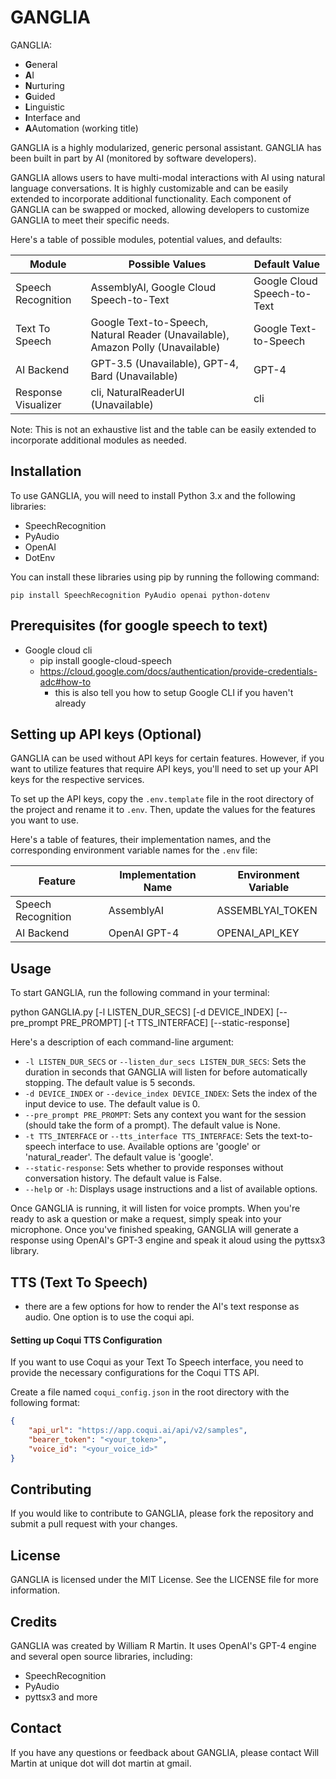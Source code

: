 # GANGLIA

GANGLIA:
- <b>G</b>eneral
- <b>A</b>I
- <b>N</b>urturing
- <b>G</b>uided
- <b>L</b>inguistic
- <b>I</b>nterface and
- <b>A</b>Automation (working title)

GANGLIA is a highly modularized, generic personal assistant. GANGLIA has been built in part by AI (monitored by software developers).

GANGLIA allows users to have multi-modal interactions with AI using natural language conversations. It is highly customizable and can be easily extended to incorporate additional functionality. Each component of GANGLIA can be swapped or mocked, allowing developers to customize GANGLIA to meet their specific needs.

Here's a table of possible modules, potential values, and defaults:

Module              | Possible Values                              | Default Value
------------------- | ------------------------------------------- | -------------
Speech Recognition  | AssemblyAI, Google Cloud Speech-to-Text      | Google Cloud Speech-to-Text
Text To Speech      | Google Text-to-Speech, Natural Reader (Unavailable), Amazon Polly (Unavailable) | Google Text-to-Speech
AI Backend          | GPT-3.5 (Unavailable), GPT-4, Bard (Unavailable)             | GPT-4
Response Visualizer | cli, NaturalReaderUI (Unavailable)           | cli


Note: This is not an exhaustive list and the table can be easily extended to incorporate additional modules as needed.

## Installation

To use GANGLIA, you will need to install Python 3.x and the following libraries:

- SpeechRecognition
- PyAudio
- OpenAI
- DotEnv

You can install these libraries using pip by running the following command:

`pip install SpeechRecognition PyAudio openai python-dotenv`

## Prerequisites (for google speech to text)
- Google cloud cli
    - pip install google-cloud-speech
    - https://cloud.google.com/docs/authentication/provide-credentials-adc#how-to
        - this is also tell you how to setup Google CLI if you haven't already

## Setting up API keys (Optional)

GANGLIA can be used without API keys for certain features. However, if you want to utilize features that require API keys, you'll need to set up your API keys for the respective services.

To set up the API keys, copy the `.env.template` file in the root directory of the project and rename it to `.env`. Then, update the values for the features you want to use.

Here's a table of features, their implementation names, and the corresponding environment variable names for the `.env` file:

| Feature            | Implementation Name | Environment Variable      |
|--------------------|---------------------|---------------------------|
| Speech Recognition | AssemblyAI          | ASSEMBLYAI_TOKEN          |
| AI Backend         | OpenAI GPT-4        | OPENAI_API_KEY            |

## Usage

To start GANGLIA, run the following command in your terminal:

python GANGLIA.py [-l LISTEN_DUR_SECS] [-d DEVICE_INDEX] [--pre_prompt PRE_PROMPT] [-t TTS_INTERFACE] [--static-response]

Here's a description of each command-line argument:

- `-l LISTEN_DUR_SECS` or `--listen_dur_secs LISTEN_DUR_SECS`: Sets the duration in seconds that GANGLIA will listen for before automatically stopping. The default value is 5 seconds.
- `-d DEVICE_INDEX` or `--device_index DEVICE_INDEX`: Sets the index of the input device to use. The default value is 0.
- `--pre_prompt PRE_PROMPT`: Sets any context you want for the session (should take the form of a prompt). The default value is None.
- `-t TTS_INTERFACE` or `--tts_interface TTS_INTERFACE`: Sets the text-to-speech interface to use. Available options are 'google' or 'natural_reader'. The default value is 'google'.
- `--static-response`: Sets whether to provide responses without conversation history. The default value is False.
- `--help` or `-h`: Displays usage instructions and a list of available options.


Once GANGLIA is running, it will listen for voice prompts. When you're ready to ask a question or make a request, simply speak into your microphone. Once you've finished speaking, GANGLIA will generate a response using OpenAI's GPT-3 engine and speak it aloud using the pyttsx3 library.

## TTS (Text To Speech)
- there are a few options for how to render the AI's text response as audio. One option is to use the coqui api.

#### Setting up Coqui TTS Configuration

If you want to use Coqui as your Text To Speech interface, you need to provide the necessary configurations for the Coqui TTS API. 

Create a file named `coqui_config.json` in the root directory with the following format:

```json
{
    "api_url": "https://app.coqui.ai/api/v2/samples",
    "bearer_token": "<your_token>",
    "voice_id": "<your_voice_id>"
}
```

## Contributing

If you would like to contribute to GANGLIA, please fork the repository and submit a pull request with your changes.

## License

GANGLIA is licensed under the MIT License. See the LICENSE file for more information.

## Credits

GANGLIA was created by William R Martin. It uses OpenAI's GPT-4 engine and several open source libraries, including:

- SpeechRecognition
- PyAudio
- pyttsx3
and more

## Contact

If you have any questions or feedback about GANGLIA, please contact Will Martin at unique dot will dot martin at gmail.
